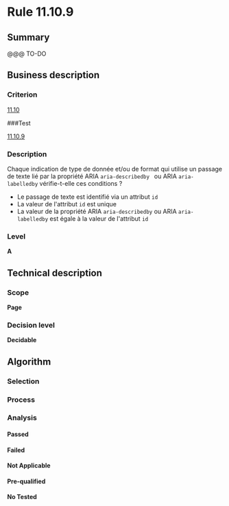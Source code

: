# Rule 11.10.9

## Summary

@@@ TO-DO

## Business description

### Criterion

[11.10](http://references.modernisation.gouv.fr/referentiel-technique-0#crit-11-10)

###Test

[11.10.9](http://references.modernisation.gouv.fr/referentiel-technique-0#test-11-10-9)

### Description

Chaque indication de type de donn&eacute;e et/ou de format qui utilise un passage de texte li&eacute; par la propri&eacute;t&eacute; ARIA `aria-describedby ` ou ARIA `aria-labelledby` v&eacute;rifie-t-elle ces conditions ? 
 
 * Le passage de texte est identifi&eacute; via un attribut `id` 
 * La valeur de l'attribut `id` est unique 
 * La valeur de la propri&eacute;t&eacute; ARIA `aria-describedby` ou ARIA `aria-labelledby` est &eacute;gale &agrave; la valeur de l'attribut `id` 


### Level

**A**

## Technical description

### Scope

**Page**

### Decision level

**Decidable**

## Algorithm

### Selection

### Process

### Analysis

#### Passed

#### Failed

#### Not Applicable

#### Pre-qualified

#### No Tested 






